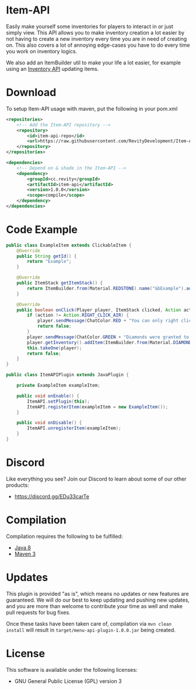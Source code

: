 # Item-API
Easily make yourself some inventories for players to interact in or just simply view. This API allows you to make inventory creation a lot easier by not having to create a new inventory every time you are in need of creating on. This also covers a lot of annoying edge-cases you have to do every time you work on inventory logics.

We also add an ItemBuilder util to make your life a lot easier, for example using an [Inventory API](https://github.com/RevityDevelopment/Menu-API "MenuAPI Link") updating items.
# Download
To setup Item-API usage with maven, put the following in your pom.xml

```xml
<repositories>
    <!-- Add the Item-API repository -->
    <repository>
        <id>item-api-repo</id>
        <url>https://raw.githubusercontent.com/RevityDevelopment/Item-API/repository/</url>
    </repository>
</repositories>

<dependencies>
    <!-- Depend on & shade in the Item-API -->
    <dependency>
        <groupId>cc.revity</groupId>
        <artifactId>item-api</artifactId>
        <version>1.0.0</version>
        <scope>compile</scope>
    </dependency>
</dependencies>

```

# Code Example

```java
public class ExampleItem extends ClickableItem {
    @Override
    public String getId() {
        return "Example";
    }

    @Override
    public ItemStack getItemStack() {
        return ItemBuilder.from(Material.REDSTONE).name("&bExample").addLore("&aLine one!", "&eLine two!", "&cLine three!").build();
    }

    @Override
    public boolean onClick(Player player, ItemStack clicked, Action action) {
        if (action != Action.RIGHT_CLICK_AIR) {
            player.sendMessage(ChatColor.RED + "You can only right click this item!");
            return false;
        }
        player.sendMessage(ChatColor.GREEN + "Diamonds were granted to you!");
        player.getInventory().addItem(ItemBuilder.from(Material.DIAMOND).amount(16).name("&bDiamonds!").build());
        this.takeOne(player);
        return false;
    }
}
```

```java
public class ItemAPIPlugin extends JavaPlugin {

    private ExampleItem exampleItem;

    public void onEnable() {
        ItemAPI.setPlugin(this);
        ItemAPI.registerItem(exampleItem = new ExampleItem());
    }

    public void onDisable() {
        ItemAPI.unregisterItem(exampleItem);
    }
}

```

# Discord
Like everything you see? Join our Discord to learn about some of our other products:
* https://discord.gg/EDu33carTe

# Compilation
Compilation requires the following to be fulfilled:
* [Java 8](http://www.oracle.com/technetwork/java/javase/downloads/index.html "Java 8 Link")
* [Maven 3](http://maven.apache.org/download.html "Maven 3 Link")

# Updates
This plugin is provided "as is", which means no updates or new features are guaranteed. We will do our best to keep updating and pushing new updates, and you are more than welcome to contribute your time as well and make pull requests for bug fixes.

Once these tasks have been taken care of, compilation via `mvn clean install` will result in `target/menu-api-plugin-1.0.0.jar` being created.

# License
This software is available under the following licenses:
* GNU General Public License (GPL) version 3

